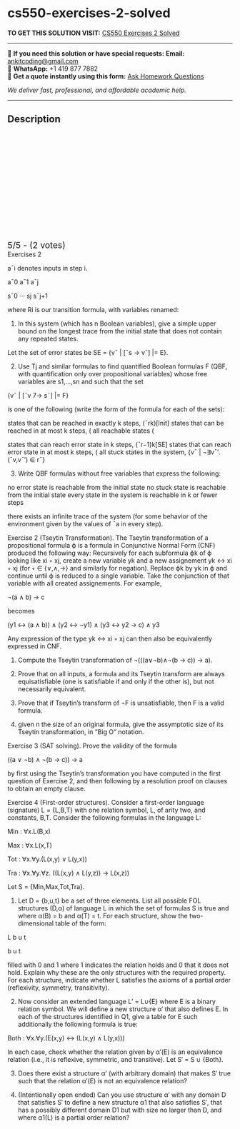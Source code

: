 # cs550-exercises-2-solved
**TO GET THIS SOLUTION VISIT:** [CS550 Exercises 2 Solved](https://www.ankitcodinghub.com/product/cs550-solved-2/)


---

📩 **If you need this solution or have special requests:** **Email:** ankitcoding@gmail.com  
📱 **WhatsApp:** +1 419 877 7882  
📄 **Get a quote instantly using this form:** [Ask Homework Questions](https://www.ankitcodinghub.com/services/ask-homework-questions/)

*We deliver fast, professional, and affordable academic help.*

---

<h2>Description</h2>



<div class="kk-star-ratings kksr-auto kksr-align-center kksr-valign-top" data-payload="{&quot;align&quot;:&quot;center&quot;,&quot;id&quot;:&quot;118153&quot;,&quot;slug&quot;:&quot;default&quot;,&quot;valign&quot;:&quot;top&quot;,&quot;ignore&quot;:&quot;&quot;,&quot;reference&quot;:&quot;auto&quot;,&quot;class&quot;:&quot;&quot;,&quot;count&quot;:&quot;2&quot;,&quot;legendonly&quot;:&quot;&quot;,&quot;readonly&quot;:&quot;&quot;,&quot;score&quot;:&quot;5&quot;,&quot;starsonly&quot;:&quot;&quot;,&quot;best&quot;:&quot;5&quot;,&quot;gap&quot;:&quot;4&quot;,&quot;greet&quot;:&quot;Rate this product&quot;,&quot;legend&quot;:&quot;5\/5 - (2 votes)&quot;,&quot;size&quot;:&quot;24&quot;,&quot;title&quot;:&quot;CS550 Exercises 2 Solved&quot;,&quot;width&quot;:&quot;138&quot;,&quot;_legend&quot;:&quot;{score}\/{best} - ({count} {votes})&quot;,&quot;font_factor&quot;:&quot;1.25&quot;}">

<div class="kksr-stars">

<div class="kksr-stars-inactive">
            <div class="kksr-star" data-star="1" style="padding-right: 4px">


<div class="kksr-icon" style="width: 24px; height: 24px;"></div>
        </div>
            <div class="kksr-star" data-star="2" style="padding-right: 4px">


<div class="kksr-icon" style="width: 24px; height: 24px;"></div>
        </div>
            <div class="kksr-star" data-star="3" style="padding-right: 4px">


<div class="kksr-icon" style="width: 24px; height: 24px;"></div>
        </div>
            <div class="kksr-star" data-star="4" style="padding-right: 4px">


<div class="kksr-icon" style="width: 24px; height: 24px;"></div>
        </div>
            <div class="kksr-star" data-star="5" style="padding-right: 4px">


<div class="kksr-icon" style="width: 24px; height: 24px;"></div>
        </div>
    </div>

<div class="kksr-stars-active" style="width: 138px;">
            <div class="kksr-star" style="padding-right: 4px">


<div class="kksr-icon" style="width: 24px; height: 24px;"></div>
        </div>
            <div class="kksr-star" style="padding-right: 4px">


<div class="kksr-icon" style="width: 24px; height: 24px;"></div>
        </div>
            <div class="kksr-star" style="padding-right: 4px">


<div class="kksr-icon" style="width: 24px; height: 24px;"></div>
        </div>
            <div class="kksr-star" style="padding-right: 4px">


<div class="kksr-icon" style="width: 24px; height: 24px;"></div>
        </div>
            <div class="kksr-star" style="padding-right: 4px">


<div class="kksr-icon" style="width: 24px; height: 24px;"></div>
        </div>
    </div>
</div>


<div class="kksr-legend" style="font-size: 19.2px;">
            5/5 - (2 votes)    </div>
    </div>
Exercises 2

a¯i denotes inputs in step i.

a¯0 a¯1 a¯j

s¯0 ··· sj s¯j+1

where Ri is our transition formula, with variables renamed:

1. In this system (which has n Boolean variables), give a simple upper bound on the longest trace from the initial state that does not contain any repeated states.

Let the set of error states be SE = {v¯ | [¯s → v¯] |= E}.

2. Use Tj and similar formulas to find quantified Boolean formulas F (QBF, with quantification only over propositional variables) whose free variables are s1,…,sn and such that the set

{v¯ | [¯v 7→ s¯] |= F}

is one of the following (write the form of the formula for each of the sets):

states that can be reached in exactly k steps, (¯rk)[Init] states that can be reached in at most k steps, ( all reachable states (

states that can reach error state in k steps, (¯r−1)k[SE] states that can reach error state in at most k steps, ( all stuck states in the system, {v¯ | ¬∃v¯′.(¯v,v¯′) ∈ r¯}

3. Write QBF formulas without free variables that express the following:

no error state is reachable from the initial state no stuck state is reachable from the initial state every state in the system is reachable in k or fewer steps

there exists an infinite trace of the system (for some behavior of the environment given by the values of ¯a in every step).

Exercise 2 (Tseytin Transformation). The Tseytin transformation of a propositional formula ϕ is a formula in Conjunctive Normal Form (CNF) produced the following way: Recursively for each subformula ϕk of ϕ looking like xi ◦ xj, create a new variable yk and a new assignement yk ↔ xi ◦ xj (for ◦ ∈ {∨,∧,→} and similarly for negation). Replace ϕk by yk in ϕ and continue until ϕ is reduced to a single variable. Take the conjunction of that variable with all created assignements. For example,

¬(a ∧ b) → c

becomes

(y1 ↔ (a ∧ b)) ∧ (y2 ↔ ¬y1) ∧ (y3 ↔ y2 → c) ∧ y3

Any expression of the type yk ↔ xi ◦ xj can then also be equivalently expressed in CNF.

1. Compute the Tseytin transformation of ¬(((a∨¬b)∧¬(b → c)) → a).

2. Prove that on all inputs, a formula and its Tseytin transform are always equisatisfiable (one is satisfiable if and only if the other is), but not necessarily equivalent.

3. Prove that if Tseytin’s transform of ¬F is unsatisfiable, then F is a valid formula.

4. given n the size of an original formula, give the assymptotic size of its Tseytin transformation, in ”Big O” notation.

Exercise 3 (SAT solving). Prove the validity of the formula

((a ∨ ¬b) ∧ ¬(b → c)) → a

by first using the Tseytin’s transformation you have computed in the first question of Exercise 2, and then following by a resolution proof on clauses to obtain an empty clause.

Exercise 4 (First-order structures). Consider a first-order language (signature) L = {L,B,T} with one relation symbol, L, of arity two, and constants, B,T. Consider the following formulas in the language L:

Min : ∀x.L(B,x)

Max : ∀x.L(x,T)

Tot : ∀x.∀y.(L(x,y) ∨ L(y,x))

Tra : ∀x.∀y.∀z. ((L(x,y) ∧ L(y,z)) → L(x,z))

Let S = {Min,Max,Tot,Tra}.

1. Let D = {b,u,t} be a set of three elements. List all possible FOL structures (D,α) of language L in which the set of formulas S is true and where α(B) = b and α(T) = t. For each structure, show the two-dimensional table of the form:

L b u t

b u t

filled with 0 and 1 where 1 indicates the relation holds and 0 that it does not hold. Explain why these are the only structures with the required property. For each structure, indicate whether L satisfies the axioms of a partial order (reflexivity, symmetry, transitivity).

2. Now consider an extended language L′ = L∪{E} where E is a binary relation symbol. We will define a new structure α′ that also defines E. In each of the structures identified in Q1, give a table for E such additionally the following formula is true:

Both : ∀x.∀y.(E(x,y) ↔ (L(x,y) ∧ L(y,x)))

In each case, check whether the relation given by α′(E) is an equivalence relation (i.e., it is reflexive, symmetric, and transitive). Let S′ = S ∪ {Both}.

3. Does there exist a structure α′ (with arbitrary domain) that makes S′ true such that the relation α′(E) is not an equivalence relation?

4. (Intentionally open ended) Can you use structure α′ with any domain D that satisfies S′ to define a new structure α1 that also satisfies S′, that has a possibly different domain D1 but with size no larger than D, and where α1(L) is a partial order relation?
